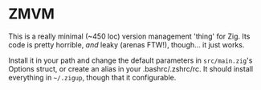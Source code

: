 # ZMVM
This is a really minimal (~450 loc) version management 'thing' for Zig. Its code is pretty horrible, _and_ leaky (arenas FTW!), though... it just works.

Install it in your path and change the default parameters in `src/main.zig`'s Options struct, or create an alias in your .bashrc/.zshrc/<very-interesting-shell>rc. It should install everything in `~/.zigup`, though that it configurable.
